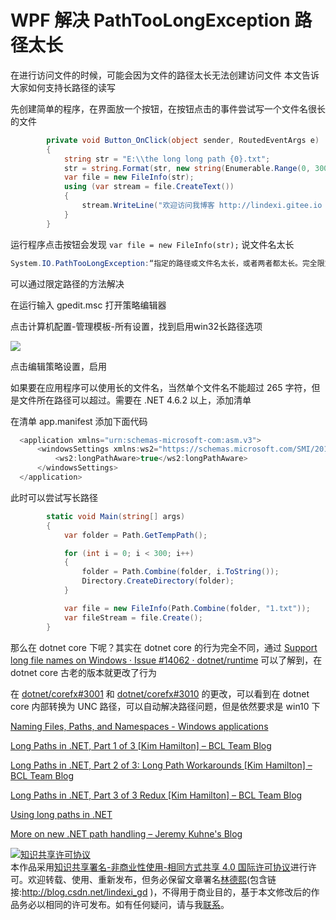 
# WPF 解决 PathTooLongException 路径太长

在进行访问文件的时候，可能会因为文件的路径太长无法创建访问文件
本文告诉大家如何支持长路径的读写

<!--more-->


<!-- CreateTime:2019/12/6 9:15:06 -->

<!-- csdn -->

先创建简单的程序，在界面放一个按钮，在按钮点击的事件尝试写一个文件名很长的文件

```csharp
        private void Button_OnClick(object sender, RoutedEventArgs e)
        {
            string str = "E:\\the long long path {0}.txt";
            str = string.Format(str, new string(Enumerable.Range(0, 300).Select(temp => 'x').ToArray()));
            var file = new FileInfo(str);
            using (var stream = file.CreateText())
            {
                stream.WriteLine("欢迎访问我博客 http://lindexi.gitee.io 里面有大量 UWP WPF 博客");
            }
        }
```

运行程序点击按钮会发现 `var file = new FileInfo(str);` 说文件名太长

```csharp
System.IO.PathTooLongException:“指定的路径或文件名太长，或者两者都太长。完全限定文件名必须少于 260 个字符，并且目录名必须少于 248 个字符。”
```

可以通过限定路径的方法解决

在运行输入 gpedit.msc 打开策略编辑器

点击计算机配置-管理模板-所有设置，找到启用win32长路径选项

<!-- ![](image/WPF 解决 PathTooLongException 路径太长/WPF 解决 PathTooLongException 路径太长0.png) -->

![](https://i.loli.net/2018/12/19/5c19e81f1d00f.jpg)

点击编辑策略设置，启用

<!-- ![](image/WPF 解决 PathTooLongException 路径太长/WPF 解决 PathTooLongException 路径太长1.png) -->

如果要在应用程序可以使用长的文件名，当然单个文件名不能超过 265 字符，但是文件所在路径可以超过。需要在 .NET 4.6.2 以上，添加清单

在清单 app.manifest 添加下面代码

```csharp
  <application xmlns="urn:schemas-microsoft-com:asm.v3">
      <windowsSettings xmlns:ws2="https://schemas.microsoft.com/SMI/2016/WindowsSettings">
          <ws2:longPathAware>true</ws2:longPathAware>
      </windowsSettings>
  </application>
```

此时可以尝试写长路径

```csharp
        static void Main(string[] args)
        {
            var folder = Path.GetTempPath();

            for (int i = 0; i < 300; i++)
            {
                folder = Path.Combine(folder, i.ToString());
                Directory.CreateDirectory(folder);
            }

            var file = new FileInfo(Path.Combine(folder, "1.txt"));
            var fileStream = file.Create();
        }
```

那么在 dotnet core 下呢？其实在 dotnet core 的行为完全不同，通过 [Support long file names on Windows · Issue #14062 · dotnet/runtime](https://github.com/dotnet/runtime/issues/14062 ) 可以了解到，在 dotnet core 古老的版本就更改了行为

在 [dotnet/corefx#3001](https://github.com/dotnet/corefx/pull/3001) 和 [dotnet/corefx#3010](https://github.com/dotnet/corefx/pull/3010) 的更改，可以看到在 dotnet core 内部转换为 UNC 路径，可以自动解决路径问题，但是依然要求是 win10 下

[Naming Files, Paths, and Namespaces - Windows applications](https://docs.microsoft.com/en-us/windows/desktop/FileIO/naming-a-file#maxpath )

[Long Paths in .NET, Part 1 of 3 [Kim Hamilton] – BCL Team Blog](https://blogs.msdn.microsoft.com/bclteam/2007/02/13/long-paths-in-net-part-1-of-3-kim-hamilton/ )

[Long Paths in .NET, Part 2 of 3: Long Path Workarounds [Kim Hamilton] – BCL Team Blog](https://blogs.msdn.microsoft.com/bclteam/2007/03/26/long-paths-in-net-part-2-of-3-long-path-workarounds-kim-hamilton/ )

[Long Paths in .NET, Part 3 of 3 Redux [Kim Hamilton] – BCL Team Blog](https://blogs.msdn.microsoft.com/bclteam/2008/07/07/long-paths-in-net-part-3-of-3-redux-kim-hamilton/ )

[Using long paths in .NET](https://corengen.wordpress.com/2008/04/06/using-long-paths-in-net/ )

[More on new .NET path handling – Jeremy Kuhne's Blog](https://blogs.msdn.microsoft.com/jeremykuhne/2016/06/21/more-on-new-net-path-handling/ )





<a rel="license" href="http://creativecommons.org/licenses/by-nc-sa/4.0/"><img alt="知识共享许可协议" style="border-width:0" src="https://licensebuttons.net/l/by-nc-sa/4.0/88x31.png" /></a><br />本作品采用<a rel="license" href="http://creativecommons.org/licenses/by-nc-sa/4.0/">知识共享署名-非商业性使用-相同方式共享 4.0 国际许可协议</a>进行许可。欢迎转载、使用、重新发布，但务必保留文章署名[林德熙](http://blog.csdn.net/lindexi_gd)(包含链接:http://blog.csdn.net/lindexi_gd )，不得用于商业目的，基于本文修改后的作品务必以相同的许可发布。如有任何疑问，请与我[联系](mailto:lindexi_gd@163.com)。